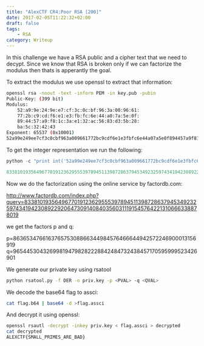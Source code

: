 ```yaml
---
title: "AlexCTF CR4:Poor RSA [200]"
date: 2017-02-05T11:22:32+02:00
draft: false
tags:
    - RSA
category: Writeup
---
```


In this challenge we have a RSA public and a cipher text that we need to decypt.
Since we know that RSA is broken only if we can factorize the modulus then thats is apperantly the goal.

To extract the modulus we use openssl to extract that information:

```sh
openssl rsa -noout -text -inform PEM -in key.pub -pubin
Public-Key: (399 bit)
Modulus:
    52:a9:9e:24:9e:e7:cf:3c:0c:bf:96:3a:00:96:61:
    77:2b:c9:cd:f6:e1:e3:fb:fc:6e:44:a0:7a:5e:0f:
    89:44:57:a9:f8:1c:3a:e1:32:ac:56:83:d3:5b:28:
    ba:5c:32:42:43
Exponent: 65537 (0x10001)
52a99e249ee7cf3c0cbf963a009661772bc9cdf6e1e3fbfc6e44a07a5e0f894457a9f81c3ae132ac5683d35b28ba5c324243
```

To get the integer representation we run the following:
```python
python -c "print int('52a99e249ee7cf3c0cbf963a009661772bc9cdf6e1e3fbfc6e44a07a5e0f894457a9f81c3ae132ac5683d35b28ba5c324243',16)"

833810193564967701912362955539789451139872863794534923259743419423089229206473091408403560311191545764221310666338878019
```

Now we do the factorization using the online service by factordb.com:

http://www.factordb.com/index.php?query=833810193564967701912362955539789451139872863794534923259743419423089229206473091408403560311191545764221310666338878019

we get the factors p and q:

p=863653476616376575308866344984576466644942572246900013156919
q=965445304326998194798282228842484732438457170595999523426901

We generate our private key using rsatool

```sh
python rsatool.py -f DER -o priv.key -p <PVAL> -q <QVAL>
```

We decode the base64 flag to assci:
```sh
cat flag.b64 | base64 -d >flag.assci
```
And decrypt it using openssl:
```sh
openssl rsautl -decrypt -inkey priv.key < flag.assci > decrypted
cat decrypted 
ALEXCTF{SMALL_PRIMES_ARE_BAD}
```
